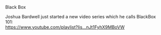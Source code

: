 Black Box

Joshua Bardwell just started a new video series which he calls BlackBox 101:   
https://www.youtube.com/playlist?lis...nJt1FyhX9MBoVW  

